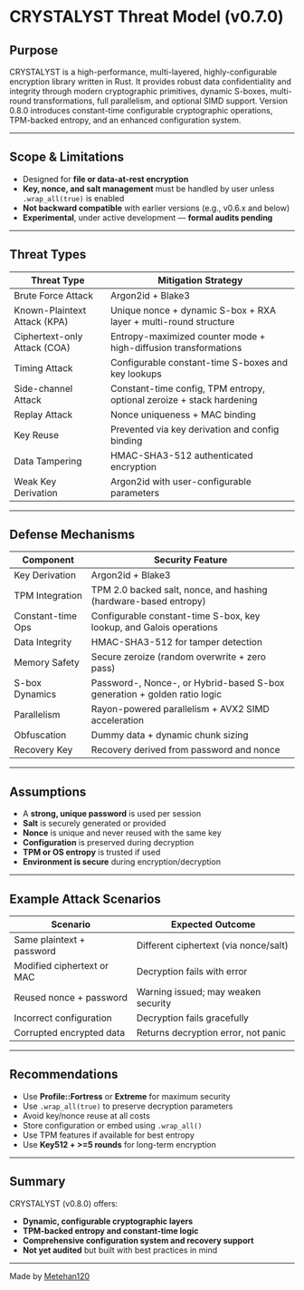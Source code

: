 # CRYSTALYST Threat Model (v0.7.0)

## Purpose

CRYSTALYST is a high-performance, multi-layered, highly-configurable encryption library written in Rust. It provides robust data confidentiality and integrity through modern cryptographic primitives, dynamic S-boxes, multi-round transformations, full parallelism, and optional SIMD support. Version 0.8.0 introduces constant-time configurable cryptographic operations, TPM-backed entropy, and an enhanced configuration system.

---

## Scope & Limitations

* Designed for **file or data-at-rest encryption**
* **Key, nonce, and salt management** must be handled by user unless `.wrap_all(true)` is enabled
* **Not backward compatible** with earlier versions (e.g., v0.6.x and below)
* **Experimental**, under active development — **formal audits pending**

---

## Threat Types

| Threat Type                  | Mitigation Strategy                                                   |
| ---------------------------- | --------------------------------------------------------------------- |
| Brute Force Attack           | Argon2id + Blake3                                                     |
| Known-Plaintext Attack (KPA) | Unique nonce + dynamic S-box + RXA layer + multi-round structure      |
| Ciphertext-only Attack (COA) | Entropy-maximized counter mode + high-diffusion transformations       |
| Timing Attack                | Configurable constant-time S-boxes and key lookups                    |
| Side-channel Attack          | Constant-time config, TPM entropy, optional zeroize + stack hardening |
| Replay Attack                | Nonce uniqueness + MAC binding                                        |
| Key Reuse                    | Prevented via key derivation and config binding                       |
| Data Tampering               | HMAC-SHA3-512 authenticated encryption                                |
| Weak Key Derivation          | Argon2id with user-configurable parameters                            |

---

## Defense Mechanisms

| Component         | Security Feature                                                         |
| ----------------- | ------------------------------------------------------------------------ |
| Key Derivation    | Argon2id + Blake3                                                        |
| TPM Integration   | TPM 2.0 backed salt, nonce, and hashing (hardware-based entropy)         |
| Constant-time Ops | Configurable constant-time S-box, key lookup, and Galois operations      |
| Data Integrity    | HMAC-SHA3-512 for tamper detection                                       |
| Memory Safety     | Secure zeroize (random overwrite + zero pass)                            |
| S-box Dynamics    | Password-, Nonce-, or Hybrid-based S-box generation + golden ratio logic |
| Parallelism       | Rayon-powered parallelism + AVX2 SIMD acceleration                       |
| Obfuscation       | Dummy data + dynamic chunk sizing                                        |
| Recovery Key      | Recovery derived from password and nonce                                 |

---

## Assumptions

* A **strong, unique password** is used per session
* **Salt** is securely generated or provided
* **Nonce** is unique and never reused with the same key
* **Configuration** is preserved during decryption
* **TPM or OS entropy** is trusted if used
* **Environment is secure** during encryption/decryption

---

## Example Attack Scenarios

| Scenario                   | Expected Outcome                      |
| -------------------------- | ------------------------------------- |
| Same plaintext + password  | Different ciphertext (via nonce/salt) |
| Modified ciphertext or MAC | Decryption fails with error           |
| Reused nonce + password    | Warning issued; may weaken security   |
| Incorrect configuration    | Decryption fails gracefully           |
| Corrupted encrypted data   | Returns decryption error, not panic   |

---

## Recommendations

* Use **Profile::Fortress** or **Extreme** for maximum security
* Use `.wrap_all(true)` to preserve decryption parameters
* Avoid key/nonce reuse at all costs
* Store configuration or embed using `.wrap_all()`
* Use TPM features if available for best entropy
* Use **Key512 + >=5 rounds** for long-term encryption

---

## Summary

CRYSTALYST (v0.8.0) offers:

* **Dynamic, configurable cryptographic layers**
* **TPM-backed entropy and constant-time logic**
* **Comprehensive configuration system and recovery support**
* **Not yet audited** but built with best practices in mind

---

Made by [Metehan120](https://github.com/Metehan120)
